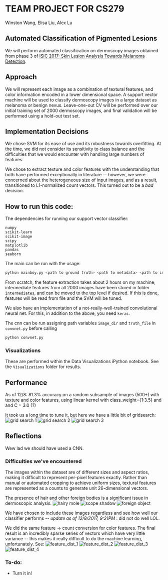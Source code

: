 # TEAM PROJECT FOR CS279

Winston Wang, Elisa Liu, Alex Lu 
## Automated Classification of Pigmented Lesions 

We will perform automated classification on dermoscopy images obtained from phase 3 of [ISIC 2017: Skin Lesion Analysis Towards Melanoma Detection](https://challenge.kitware.com/#challenge/583f126bcad3a51cc66c8d9a). 

## Approach

We will represent each image as a combination of textural features, and color information encoded in a lower dimensional space. A support vector machine will be used to classify dermoscopy images in a large dataset as melanoma or benign nevus. Leave-one-out CV will be performed over our initial training set of 2000 dermoscopy images, and final validation will be performed using a hold-out test set. 

## Implementation Decisions 

We chose SVM for its ease of use and its robustness towards overfitting. At the time, we did not consider its sensitivity to class balance and the difficulties that we would encounter with handling large numbers of features. 

We chose to extract texture and color features with the understanding that both have performed exceptionally in literature -- however, we were concerned about the heterogeneous size of input images, and as a result, transitioned to L1-normalized count vectors. This turned out to be a *bad* decision. 

## How to run this code: 
The dependencies for running our support vector classifier: 
```
numpy
scikit-learn
scikit-image
scipy
matplotlib
pandas
seaborn
```

The main can be run with the usage: 
```bash
python mainboy.py <path to ground truth> <path to metadata> <path to image set> 
```

From scratch, the feature extraction takes about 2 hours on my machine; intermediate features from all 2000 images have been stored in folder `intermediates`, and can be moved to the top level if desired. If this is done, features will be read from file and the SVM will be tuned.  

We also have an implementation of a not-really-well-trained convolutional neural net. For this, in addition to the above, you need `keras`. 

The cnn can be run assigning path variables `image_dir` and `truth_file` in `convnet.py` before calling 
```bash
python convnet.py
``` 

### Visualizations 

These are performed within the Data Visualizations iPython notebook. See the `Visualizations` folder for results. 

## Performance 
As of 12/8: 81.3% accuracy on a random subsample of images (500+) with texture and color features, using linear kernel with class_weight={1:3.5} and and C = 3.0 (?) 

It took us a long time to tune it, but here we have a little bit of gridsearch: 
![grid search 1](visualizations/expl_acc.png)
![grid search 2](visualizations/expl_sens.png)
![grid search 3](visualizations/expl_spec.png)

## Reflections

Wew lad we should have used a CNN. 

### Difficulties we've encountered
The images within the dataset are of different sizes and aspect ratios, making it difficult to represent per-pixel features exactly. Rather than manual or automated cropping to achieve uniform sizes, textural features are represented as a counts to generate unit 26-dimensional vectors. 

The presence of hair and other foreign bodies is a significant issue in dermoscopic analysis. 
![hairy mole](visualizations/hairy.jpg)
![scope shadow](visualizations/shadow.jpg)
![foreign object](visualizations/foreign.jpg)

We have chosen to include these images regardless and see how well our classifier performs -- *update as of 12/8/2017, 9:21PM* : did not do well LOL. 

We did the same feature -> count conversion for color features. The final result is an incredibly sparse series of vectors which have very little variance -- this makes it really difficult to do the machine learning, unfortunately. See: 
![feature_dist_1](visualizations/color_mel.png)
![feature_dist_2](visualizations/color_ben.png)
![feature_dist_3](visualizations/text_mel.png)
![feature_dist_4](visualizations/text_ben.png)


### To-do: 
* Turn it in! 



